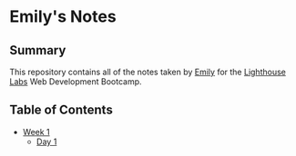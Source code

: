 # Emily's Notes

## Summary 

This repository contains all of the notes taken by [Emily](https://github.com/elim04) for the [Lighthouse Labs](https://www.lighthouselabs.ca/) Web Development Bootcamp.

## Table of Contents

* [Week 1](/Week_1)
  * [Day 1](/Week_1/Day_1)
